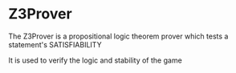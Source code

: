 # Z3Prover

The Z3Prover is a propositional logic theorem prover which tests a statement's SATISFIABILITY

It is used to verify the logic and stability of the game
